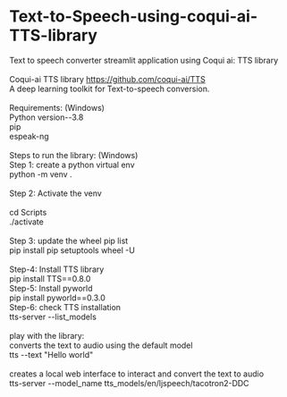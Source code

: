 # Text-to-Speech-using-coqui-ai-TTS-library
Text to speech converter streamlit application using Coqui ai: TTS library </br>
</br>
Coqui-ai TTS library https://github.com/coqui-ai/TTS</br>
A deep learning toolkit for Text-to-speech conversion.</br>
</br>
Requirements: (Windows)</br>
Python version--3.8</br>
pip</br>
espeak-ng</br>
</br>
Steps to run the library: (Windows)</br>
Step 1: create a python virtual env </br>
python -m venv .</br>
</br>
Step 2: Activate the venv</br> 
</br>
cd Scripts </br>
 ./activate</br>
</br>
Step 3: update the wheel 
pip list</br> 
pip install pip setuptools wheel -U</br>
</br>
Step-4: Install TTS library</br>
pip install TTS==0.8.0</br>
Step-5: Install pyworld</br>
pip install pyworld==0.3.0</br>
Step-6: check TTS installation </br>
tts-server --list_models</br>
</br>
play with the library:</br>
converts the text to audio using the default model</br>
tts --text "Hello world"</br>
</br>
creates a local web interface to interact and convert the text to audio</br>
tts-server --model_name tts_models/en/ljspeech/tacotron2-DDC</br>
